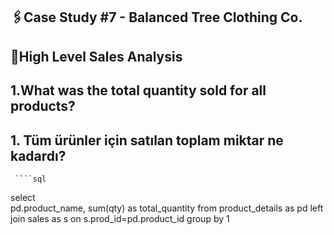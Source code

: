 ## 🖇️Case Study #7 - Balanced Tree Clothing Co.
## 📎High Level Sales Analysis

## 1.What was the total quantity sold for all products?
## 1. Tüm ürünler için satılan toplam miktar ne kadardı?
	 ````sql
select 	
	pd.product_name,
	sum(qty) as total_quantity
from product_details as pd 
left join sales as s 
	on s.prod_id=pd.product_id 
group by 1	
````

